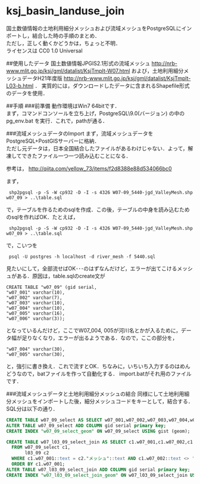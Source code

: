 # ksj_basin_landuse_join

国土数値情報の土地利用細分メッシュおよび流域メッシュをPostgreSQLにインポートし，結合した時の手順のまとめ．  
ただし，正しく動くかどうかは，ちょっと不明．  
ライセンスは CC0 1.0 Universal

##使用したデータ
国土数値情報JPGIS2.1形式の流域メッシュ http://nrb-www.mlit.go.jp/ksj/gml/datalist/KsjTmplt-W07.html および，土地利用細分メッシュデータH21年度版 http://nrb-www.mlit.go.jp/ksj/gml/datalist/KsjTmplt-L03-b.html ．
実質的には，ダウンロードしたデータに含まれるShapefile形式のデータを使用．

##手順
###前準備
動作環境はWin7 64bitです．  
まず，コマンドコンソールを立ち上げ，PostgreSQL\9.0(バージョン) の中のpg_env.bat を実行．これで，pathが通る．

###流域メッシュデータのImport
まず，流域メッシュデータをPostgreSQL+PostGISサーバーに格納．  
ただし元データは，日本全国結合したファイルがあるわけじゃない．よって，解凍してできたファイル一つ一つ読み込むことになる．

参考は， http://qiita.com/yellow_73/items/f2d8388e88d534066bc0

まず，

```
 shp2pgsql -p -S -W cp932 -D -I -s 4326 W07-09_5440-jgd_ValleyMesh.shp w07_09 > ..\table.sql
```

で，テーブルを作るためのsqlを作成．この後，テーブルの中身を読み込むためのsqlを作ればOK．たとえば，

```
 shp2pgsql -p -S -W cp932 -D -I -s 4326 W07-09_5440-jgd_ValleyMesh.shp w07_09 > ..\table.sql
```

で，こいつを

```
 psql -U postgres -h localhost -d river_mesh -f 5440.sql
```

見たいにして，全部流せばOK･･･のはずなんだけど，エラーが出てこけるメッシュがある．原因は，table.sqlのcreate文が

```
CREATE TABLE "w07_09" (gid serial,
"w07_001" varchar(10),
"w07_002" varchar(7),
"w07_003" varchar(10),
"w07_004" varchar(10),
"w07_005" varchar(16),
"w07_006" varchar(3));
```

となっているんだけど，ここでW07_004, 005が河川名とかが入るために，データ幅が足りなくなり，エラーが出るようである．なので，ここの部分を，

```
"w07_004" varchar(30),
"w07_005" varchar(30),
```

と，強引に書き換え．これで流すとOK．ちなみに，いちいち入力するのはめんどうなので，batファイルを作って自動化する．  import.batがそれ用のファイルです．

###流域メッシュデータと土地利用細分メッシュの結合
同様にして土地利用細分メッシュをインポートした後，細分メッシュコードをキーとして，結合する．SQL分は以下の通り．

```sql:selct_create_table_all.sql
CREATE TABLE w07_09_select AS SELECT w07_001,w07_002,w07_003,w07_004,w07_005,w07_006, CAST (w07_002 as integer) * 1000 + CAST (w07_006 as integer) as w07_026, geom FROM w07_09 WHERE w07_002 <> 'unknown' ORDER BY w07_001;
ALTER TABLE w07_09_select ADD COLUMN gid serial primary key;
CREATE INDEX "w07_09_select_geom" ON w07_09_select USING gist (geom);

CREATE TABLE w07_l03_09_select_join AS SELECT c1.w07_001,c1.w07_002,c1.w07_003,c1.w07_004,c1.w07_005,c1.w07_006,c1.w07_026,c2."土地利用種" as lu, c1.geom 
  FROM w07_09_select c1,
       l03_09 c2
  WHERE c1.w07_001::text = c2."メッシュ"::text AND c1.w07_002::text <> 'unknown'::text
  ORDER BY c1.w07_001;
ALTER TABLE w07_l03_09_select_join ADD COLUMN gid serial primary key;
CREATE INDEX "w07_l03_09_select_join_geom" ON w07_l03_09_select_join USING gist (geom);
```


